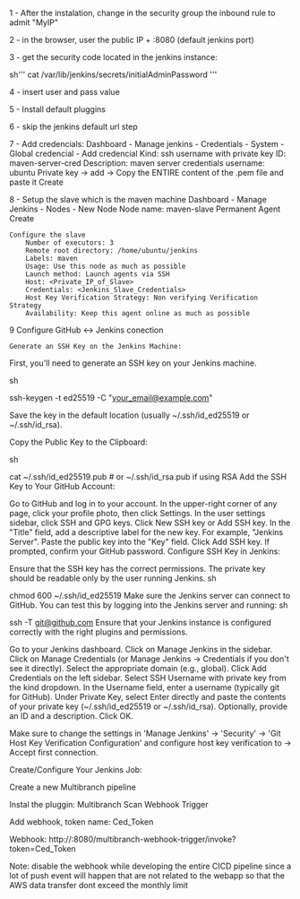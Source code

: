 1 - After the instalation, change in the security group the inbound rule to admit "MyIP"

2 - in the browser, user the public IP + :8080 (default jenkins port)

3 - get the security code located in the jenkins instance:

sh'''
cat /var/lib/jenkins/secrets/initialAdminPassword
'''

4 - insert user and pass value

5 - Install default pluggins

6 - skip the jenkins default url step

7 - Add credencials:
    Dashboard - Manage jenkins - Credentials - System - Global credencial - Add credencial
        Kind: ssh username with private key
        ID: maven-server-cred
        Description: maven server credentials
        username: ubuntu
        Private key -> add -> Copy the ENTIRE content of the .pem file and paste it
        Create

8 - Setup the slave which is the maven machine
    Dashboard - Manage Jenkins - Nodes - New Node
        Node name: maven-slave
        Permanent Agent
        Create
    
    Configure the slave
        Number of executors: 3
        Remote root directory: /home/ubuntu/jenkins
        Labels: maven
        Usage: Use this node as much as possible
        Launch method: Launch agents via SSH
        Host: <Private_IP_of_Slave>
        Credentials: <Jenkins_Slave_Credentials>
        Host Key Verification Strategy: Non verifying Verification Strategy
        Availability: Keep this agent online as much as possible

9 Configure GitHub <-> Jenkins conection

    Generate an SSH Key on the Jenkins Machine:
First, you'll need to generate an SSH key on your Jenkins machine.

sh

ssh-keygen -t ed25519 -C "your_email@example.com"

Save the key in the default location (usually ~/.ssh/id_ed25519 or ~/.ssh/id_rsa).

Copy the Public Key to the Clipboard:

sh

cat ~/.ssh/id_ed25519.pub  # or ~/.ssh/id_rsa.pub if using RSA
Add the SSH Key to Your GitHub Account:

Go to GitHub and log in to your account.
In the upper-right corner of any page, click your profile photo, then click Settings.
In the user settings sidebar, click SSH and GPG keys.
Click New SSH key or Add SSH key.
In the "Title" field, add a descriptive label for the new key. For example, "Jenkins Server".
Paste the public key into the "Key" field.
Click Add SSH key.
If prompted, confirm your GitHub password.
Configure SSH Key in Jenkins:

Ensure that the SSH key has the correct permissions. The private key should be readable only by the user running Jenkins.
sh

chmod 600 ~/.ssh/id_ed25519
Make sure the Jenkins server can connect to GitHub. You can test this by logging into the Jenkins server and running:
sh

ssh -T git@github.com
Ensure that your Jenkins instance is configured correctly with the right plugins and permissions.

Go to your Jenkins dashboard.
Click on Manage Jenkins in the sidebar.
Click on Manage Credentials (or Manage Jenkins -> Credentials if you don't see it directly).
Select the appropriate domain (e.g., global).
Click Add Credentials on the left sidebar.
Select SSH Username with private key from the kind dropdown.
In the Username field, enter a username (typically git for GitHub).
Under Private Key, select Enter directly and paste the contents of your private key (~/.ssh/id_ed25519 or ~/.ssh/id_rsa).
Optionally, provide an ID and a description.
Click OK.

Make sure to change the settings in  'Manage Jenkins' -> 'Security' -> 'Git Host Key Verification Configuration' and configure host key verification to -> Accept first connection.


Create/Configure Your Jenkins Job:

Create a new Multibranch pipeline 

Instal the pluggin: Multibranch Scan Webhook Trigger

Add webhook, token name: Ced_Token

Webhook: http://<Public IP Adress of EC2 jenkins master instance>:8080/multibranch-webhook-trigger/invoke?token=Ced_Token

Note: disable the webhook while developing the entire CICD pipeline since a lot of push event will happen that are not related to the webapp so that the AWS data transfer dont exceed the monthly limit






